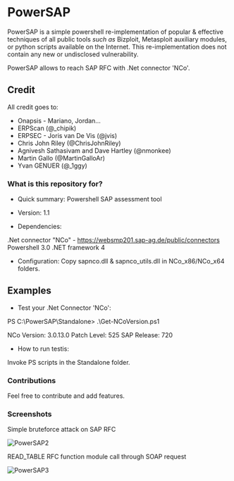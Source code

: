 # PowerSAP 
PowerSAP is a simple powershell re-implementation of popular & effective
techniques of all public tools *such as* Bizploit, Metasploit auxiliary modules, or 
python scripts available on the Internet. This re-implementation does not
contain any new or undisclosed vulnerability.

PowerSAP allows to reach SAP RFC with .Net connector 'NCo'.

## Credit
All credit goes to:

* Onapsis - Mariano, Jordan…
* ERPScan (@_chipik)
* ERPSEC - Joris van De Vis (@jvis)
* Chris John Riley  (@ChrisJohnRiley)
* Agnivesh Sathasivam and Dave Hartley (@nmonkee)
* Martin Gallo (@MartinGalloAr)
* Yvan GENUER (@_1ggy)

### What is this repository for? 

* Quick summary: Powershell SAP assessment tool 

* Version: 1.1

* Dependencies: 

.Net connector "NCo" - https://websmp201.sap-ag.de/public/connectors
Powershell 3.0
.NET framework 4

* Configuration: Copy sapnco.dll & sapnco_utils.dll in NCo_x86/NCo_x64 folders. 

## Examples

* Test your .Net Connector 'NCo':

PS C:\PowerSAP\Standalone> .\Get-NCoVersion.ps1

NCo Version: 3.0.13.0
Patch Level: 525
SAP Release: 720

* How to run testis:

Invoke PS scripts in the Standalone folder.

### Contributions
Feel free to contribute and add features.

### Screenshots
Simple bruteforce attack on SAP RFC

![PowerSAP2](https://airbus-seclab.github.io/powersap/RFC-BF.png)

READ_TABLE RFC function module call through SOAP request

![PowerSAP3](https://airbus-seclab.github.io/powersap/SOAP-read-TABLE.png)

